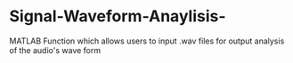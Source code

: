 # Signal-Waveform-Anaylisis-
MATLAB Function which allows users to input .wav files for output analysis  of the audio's wave form
